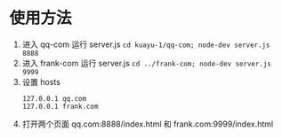 # 使用方法
1. 进入 qq-com 运行 server.js
    `cd kuayu-1/qq-com; node-dev server.js 8888`
2. 进入 frank-com 运行 server.js
    `cd ../frank-com; node-dev server.js 9999`
3. 设置 hosts
    ```
    127.0.0.1 qq.com
    127.0.0.1 frank.com
    ```
4. 打开两个页面 qq.com:8888/index.html 和 frank.com:9999/index.html

